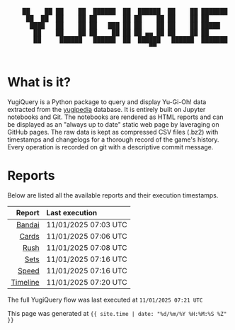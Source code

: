 <div align='center'>
    <pre>
    <br>
    ██    ██ ██    ██  ██████  ██  ██████  ██    ██ ███████ ██████  ██    ██ 
     ██  ██  ██    ██ ██       ██ ██    ██ ██    ██ ██      ██   ██  ██  ██  
      ████   ██    ██ ██   ███ ██ ██    ██ ██    ██ █████   ██████    ████   
       ██    ██    ██ ██    ██ ██ ██ ▄▄ ██ ██    ██ ██      ██   ██    ██    
       ██     ██████   ██████  ██  ██████   ██████  ███████ ██   ██    ██    
                                      ▀▀                                     
    </pre>
</div>

# What is it?

YugiQuery is a Python package to query and display Yu-Gi-Oh! data extracted from the [yugipedia](http://yugipedia.com) database. It is entirely built on Jupyter notebooks and Git. The notebooks are rendered as HTML reports and can be displayed as an "always up to date" static web page by laveraging on GitHub pages. The raw data is kept as compressed CSV files (.bz2) with timestamps and changelogs for a thorough record of the game's history. Every operation is recorded on git with a descriptive commit message. 

# Reports

Below are listed all the available reports and their execution timestamps. 

|                    Report | Last execution       |
| -------------------------:|:-------------------- |
| [Bandai](reports/Bandai.html) | 11/01/2025 07:03 UTC |
| [Cards](reports/Cards.html) | 11/01/2025 07:06 UTC |
| [Rush](reports/Rush.html) | 11/01/2025 07:08 UTC |
| [Sets](reports/Sets.html) | 11/01/2025 07:16 UTC |
| [Speed](reports/Speed.html) | 11/01/2025 07:16 UTC |
| [Timeline](reports/Timeline.html) | 11/01/2025 07:20 UTC |


The full YugiQuery flow was last executed at `11/01/2025 07:21 UTC`

This page was generated at `{{ site.time | date: "%d/%m/%Y %H:%M:%S %Z" }}`
